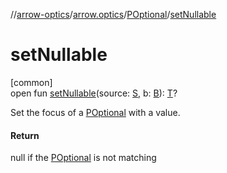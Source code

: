 //[arrow-optics](../../../index.md)/[arrow.optics](../index.md)/[POptional](index.md)/[setNullable](set-nullable.md)

# setNullable

[common]\
open fun [setNullable](set-nullable.md)(source: [S](index.md), b: [B](index.md)): [T](index.md)?

Set the focus of a [POptional](index.md) with a value.

#### Return

null if the [POptional](index.md) is not matching
